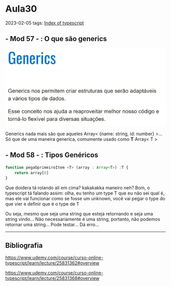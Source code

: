 # Aula30
2023-02-05
tags: [Index of typescript](../Index%20of%20typescript.md)

## - Mod 57 - : O que são generics

![](../img/Pasted%20image%2020230205194511.png)

Generics nada mais são que aqueles Array< {name: string, id: number} >... Só que de uma maneira generica, comumente usado como **T** Array< T >

## - Mod 58 - : Tipos Genéricos

~~~ts
function pegaOprimeiroItem <T> (array : Array<T>) :T {
	return array[0]
}
~~~

Que doidera tá rolando ali em cima? kakakakka maneiro neh? Bom, o typescript tá falando assim: olha, eu tenho um type T que eu não sei qual é, mas ele vai funcionar como se fosse um unknown, você vai pegar o type do que vier e definir que é o type de T

Ou seja, mesmo que seja uma string que esteja retornando e seja uma string vindo... Não necessariamente é uma string, portanto, não podemos retornar uma string... Pode testar... Dá erro... 

-----------------------------------------------
## Bibliografia

https://www.udemy.com/course/curso-online-typescript/learn/lecture/25831362#overview

https://www.udemy.com/course/curso-online-typescript/learn/lecture/25831368#overview